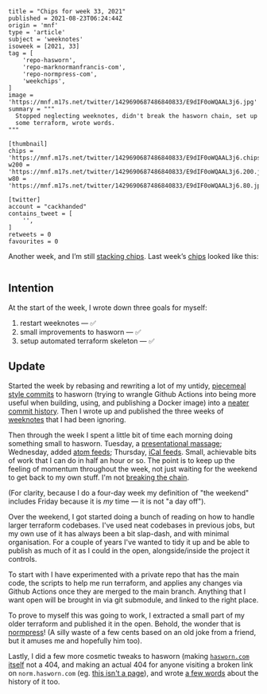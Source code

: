 ```
title = "Chips for week 33, 2021"
published = 2021-08-23T06:24:44Z
origin = 'mnf'
type = 'article'
subject = 'weeknotes'
isoweek = [2021, 33]
tag = [
    'repo-hasworn',
    'repo-marknormanfrancis-com',
    'repo-normpress-com',
    'weekchips',
]
image = 'https://mnf.m17s.net/twitter/1429690687486840833/E9dIF0oWQAAL3j6.jpg'
summary = """
  Stopped neglecting weeknotes, didn't break the hasworn chain, set up
  some terraform, wrote words.
"""

[thumbnail]
chips = 'https://mnf.m17s.net/twitter/1429690687486840833/E9dIF0oWQAAL3j6.chips.jpg'
w200 = 'https://mnf.m17s.net/twitter/1429690687486840833/E9dIF0oWQAAL3j6.200.jpg'
w80 = 'https://mnf.m17s.net/twitter/1429690687486840833/E9dIF0oWQAAL3j6.80.jpg'

[twitter]
account = "cackhanded"
contains_tweet = [
    '',
]
retweets = 0
favourites = 0
```

Another week, and I’m still [stacking chips][chips]. Last week’s
[chips][markers] looked like this:

[chips]: /2020/06/19/my-week-in-poker-chips
[markers]: /2020/08/22/my-weekchips-markers

<p class='image'><img src='https://mnf.m17s.net/twitter/1429690687486840833/E9dIF0oWQAAL3j6.jpg' alt=''></p>

## Intention

At the start of the week, I wrote down three goals for myself:

1. restart weeknotes — ✅
1. small improvements to hasworn — ✅
1. setup automated terraform skeleton — ✅


## Update

Started the week by rebasing and rewriting a lot of my untidy,
[piecemeal style commits][p] to hasworn (trying to wrangle Github Actions
into being more useful when building, using, and publishing a Docker image)
into a [neater commit history][n]. Then I wrote up and published the three
weeks of [weeknotes][w] that I had been ignoring.

Then through the week I spent a little bit of time each morning doing
something small to hasworn. Tuesday, a [presentational massage][tue];
Wednesday, added [atom feeds][wed]; Thursday, [iCal feeds][thu]. Small,
achievable bits of work that I can do in half an hour or so. The point is
to keep up the feeling of momentum throughout the week, not just waiting for
the weekend to get back to my own stuff. I'm not [breaking the chain][c].

(For clarity, because I do a four-day week my definition of "the weekend"
includes Friday because it is *my* time — it is not "a day off").

Over the weekend, I got started doing a bunch of reading on how to handle
larger terraform codebases. I've used neat codebases in previous jobs, but my
own use of it has always been a bit slap-dash, and with minimal organisation.
For a couple of years I've wanted to tidy it up and be able to publish as much
of it as I could in the open, alongside/inside the project it controls.

To start with I have experimented with a private repo that has the main code,
the scripts to help me run terraform, and applies any changes via Github
Actions once they are merged to the main branch. Anything that I want open
will be brought in via git submodule, and linked to the right place.

To prove to myself this was going to work, I extracted a small part of my
older terraform and published it in the open. Behold, the wonder that is
[normpress][np]! (A silly waste of a few cents based on an old joke from a
friend, but it amuses me and hopefully him too).

Lastly, I did a few more cosmetic tweaks to hasworn (making 
[`hasworn.com` itself][hw] not a 404, and making an actual 404 for anyone
visiting a broken link on `norm.hasworn.com` (eg. [this isn't a page][not]),
and wrote [a few words][fw] about the history of it too.


[p]: /2021/08/14/github_activity
[n]: /2021/08/16/github_activity
[w]: /weeknotes/
[tue]: /2021/08/17/github_activity
[wed]: /2021/08/18/github_activity
[thu]: /2021/08/19/github_activity
[c]: https://lifehacker.com/jerry-seinfelds-productivity-secret-281626
[np]: https://github.com/norm/normpress.com
[hw]: https://hasworn.com/
[not]: https://norm.hasworn.com/not-a-page
[fw]: /projects/hasworn/rebuilding-hasworn
